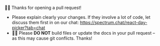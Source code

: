 👋🏽 Thanks for opening a pull request!

* Please explain clearly your changes. If they involve a lot of code, let discuss them first in on our chat: https://spectrum.chat/react-day-picker?tab=chat
* 🙏🏽 Please **DO NOT** build files or update the docs in your pull request – as this may cause git conflicts. Thanks!
